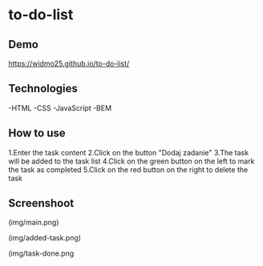 # to-do-list
## Demo
https://widmo25.github.io/to-do-list/

## Technologies
-HTML
-CSS
-JavaScript
-BEM

## How to use 

1.Enter the task content
2.Click on the button "Dodaj zadanie"
3.The task will be added to the task list
4.Click on the green button on the left to mark the task as completed
5.Click on the red button on the right to delete the task


## Screenshoot
(img/main.png)

(img/added-task.png)

(img/task-done.png

